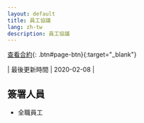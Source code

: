 ```yaml
---
layout: default
title: 員工協議
lang: zh-tw
description: 員工協議
---
```


[查看合約](){: .btn#page-btn}{:target="_blank"}

| 最後更新時間 | 2020-02-08 |

## 簽署人員

* 全職員工